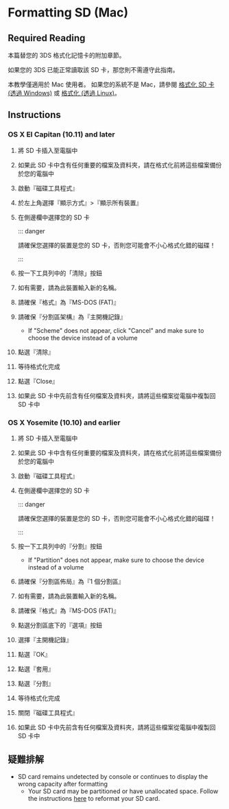 # Formatting SD (Mac)

## Required Reading

本篇替您的 3DS 格式化記憶卡的附加章節。

如果您的 3DS 已能正常讀取該 SD 卡，那您則不需遵守此指南。

本教學僅適用於 Mac 使用者。 如果您的系統不是 Mac，請參閱 [格式化 SD 卡 (透過 Windows)](formatting-sd-\(windows\)) 或 [格式化 (透過 Linux)](formatting-sd-\(linux\))。

## Instructions

### OS X El Capitan (10.11) and later

1. 將 SD 卡插入至電腦中

2. 如果此 SD 卡中含有任何重要的檔案及資料夾，請在格式化前將這些檔案備份於您的電腦中

3. 啟動『磁碟工具程式』

4. 於左上角選擇『顯示方式』>『顯示所有裝置』

5. 在側邊欄中選擇您的 SD 卡

    ::: danger

    請確保您選擇的裝置是您的 SD 卡，否則您可能會不小心格式化錯的磁碟！

    :::

6. 按一下工具列中的「清除」按鈕

7. 如有需要，請為此裝置輸入新的名稱。

8. 請確保『格式』為『MS-DOS (FAT)』

9. 請確保『分割區架構』為『主開機記錄』
    - If "Scheme" does not appear, click "Cancel" and make sure to choose the device instead of a volume

10. 點選『清除』

11. 等待格式化完成

12. 點選『Close』

13. 如果此 SD 卡中先前含有任何檔案及資料夾，請將這些檔案從電腦中複製回 SD 卡中

### OS X Yosemite (10.10) and earlier

1. 將 SD 卡插入至電腦中

2. 如果此 SD 卡中含有任何重要的檔案及資料夾，請在格式化前將這些檔案備份於您的電腦中

3. 啟動『磁碟工具程式』

4. 在側邊欄中選擇您的 SD 卡

    ::: danger

    請確保您選擇的裝置是您的 SD 卡，否則您可能會不小心格式化錯的磁碟！

    :::

5. 按一下工具列中的『分割』按鈕
    - If "Partition" does not appear, make sure to choose the device instead of a volume

6. 請確保『分割區佈局』為『1 個分割區』

7. 如有需要，請為此裝置輸入新的名稱。

8. 請確保『格式』為『MS-DOS (FAT)』

9. 點選分割區底下的『選項』按鈕

10. 選擇『主開機記錄』

11. 點選『OK』

12. 點選『套用』

13. 點選『分割』

14. 等待格式化完成

15. 關閉『磁碟工具程式』

16. 如果此 SD 卡中先前含有任何檔案及資料夾，請將這些檔案從電腦中複製回 SD 卡中

## 疑難排解

- SD card remains undetected by console or continues to display the wrong capacity after formatting
    - Your SD card may be partitioned or have unallocated space. Follow the instructions [here](https://wiki.hacks.guide/wiki/SD_Clean/Mac) to reformat your SD card.